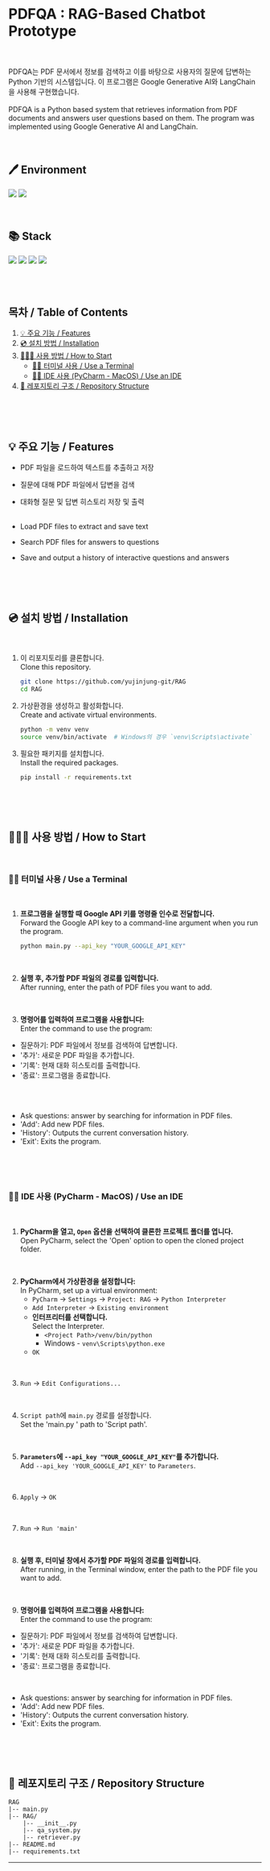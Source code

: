 # PDFQA : RAG-Based Chatbot Prototype
<br/>


<br/>
PDFQA는 PDF 문서에서 정보를 검색하고 이를 바탕으로 사용자의 질문에 답변하는 Python 기반의 시스템입니다. 이 프로그램은 Google Generative AI와 LangChain을 사용해 구현했습니다.
<br/><br/>PDFQA is a Python based system that retrieves information from PDF documents and answers user questions based on them. The program was implemented using Google Generative AI and LangChain.

<br/>
<br/>
<br/>

## 🖊️ Environment
<img src="https://img.shields.io/badge/pycharm-000000?style=for-the-badge&logo=pycharm&logoColor=white"> <img src="https://img.shields.io/badge/github-181717?style=for-the-badge&logo=github&logoColor=white">



<br/>

## 📚 Stack
<img src="https://img.shields.io/badge/Python-3776AB?style=for-the-badge&logo=Python&logoColor=white"> <img src="https://img.shields.io/badge/googlegemini-8E75B2?style=for-the-badge&logo=googlegemini&logoColor=white"> <img src="https://img.shields.io/badge/langchain-1C3C3C?style=for-the-badge&logo=langchain&logoColor=white"> <img src="https://img.shields.io/badge/huggingface-FFD21E?style=for-the-badge&logo=huggingface&logoColor=white">

<br/>
<br/>




## 목차 / Table of Contents
1. [💡 주요 기능 / Features](#-주요-기능--features)
2. [💿 설치 방법 / Installation](#-설치-방법--installation)
3. [👩🏻‍💻 사용 방법 / How to Start](#-사용-방법--how-to-start)
   - [☝🏻 터미널 사용 / Use a Terminal](#-터미널-사용--use-a-terminal)
   - [✌🏻 IDE 사용 (PyCharm - MacOS) / Use an IDE](#-ide-사용-pycharm---macos--use-an-ide)
4. [📂 레포지토리 구조 / Repository Structure](#-레포지토리-구조--repository-structure)


<br/>
<br/>
<br/>


## 💡 주요 기능 / Features

- PDF 파일을 로드하여 텍스트를 추출하고 저장
- 질문에 대해 PDF 파일에서 답변을 검색
- 대화형 질문 및 답변 히스토리 저장 및 출력<br/><br/>

- Load PDF files to extract and save text
- Search PDF files for answers to questions
- Save and output a history of interactive questions and answers

<br/>
<br/>
<br/>


## 💿 설치 방법 / Installation


<br/>

1. 이 리포지토리를 클론합니다. <br/>Clone this repository.

    ```bash
    git clone https://github.com/yujinjung-git/RAG
    cd RAG
    ```


2. 가상환경을 생성하고 활성화합니다. <br/>Create and activate virtual environments.
    ```bash
    python -m venv venv
    source venv/bin/activate  # Windows의 경우 `venv\Scripts\activate`
   ```


3. 필요한 패키지를 설치합니다. <br/>Install the required packages.

    ```bash
    pip install -r requirements.txt
    ```
   
<br/>
<br/>
<br/>

## 👩🏻‍💻 사용 방법    / How to Start

<br/>

### ☝🏻 터미널 사용 / Use a Terminal

<br/>

1. **프로그램을 실행할 때 Google API 키를 명령줄 인수로 전달합니다.** <br/>Forward the Google API key to a command-line argument when you run the program.

    ```bash
    python main.py --api_key "YOUR_GOOGLE_API_KEY"
    ```
<br/>

2. **실행 후, 추가할 PDF 파일의 경로를 입력합니다.** <br/>After running, enter the path of PDF files you want to add.

<br/>

3. **명령어를 입력하여 프로그램을 사용합니다:** <br/>Enter the command to use the program:

- 질문하기: PDF 파일에서 정보를 검색하여 답변합니다.
- '추가': 새로운 PDF 파일을 추가합니다.
- '기록': 현재 대화 히스토리를 출력합니다.
- '종료': 프로그램을 종료합니다.
<br/>
 <br/>

   - Ask questions: answer by searching for information in PDF files.
   - 'Add': Add new PDF files.
   - 'History': Outputs the current conversation history.
   - 'Exit': Exits the program.
   <br/>
   <br/>
   <br/>

### ✌🏻 IDE 사용 (PyCharm - MacOS) / Use an IDE

<br/>

1. **PyCharm을 열고, `Open` 옵션을 선택하여 클론한 프로젝트 폴더를 엽니다.** <br/> Open PyCharm, select the 'Open' option to open the cloned project folder.

<br/>

2. **PyCharm에서 가상환경을 설정합니다:** <br/> In PyCharm, set up a virtual environment:
    - `PyCharm` -> `Settings` -> `Project: RAG` -> `Python Interpreter`
    - `Add Interpreter` -> `Existing environment`
    - **인터프리터를 선택합니다.** <br/>Select the Interpreter. 
      - `<Project Path>/venv/bin/python`
      - Windows - `venv\Scripts\python.exe`
    - `OK`

<br/>

3. `Run` -> `Edit Configurations...`

<br/>

4. `Script path`에 `main.py` 경로를 설정합니다. <br/>Set the 'main.py ' path to 'Script path'.

<br/>

5. **`Parameters`에 `--api_key "YOUR_GOOGLE_API_KEY"`를 추가합니다.** <br/> Add `--api_key 'YOUR_GOOGLE_API_KEY'` to `Parameters`.

<br/>

6. `Apply` -> `OK`

<br/>

7. `Run` -> `Run 'main'`

<br/>

8. **실행 후, 터미널 창에서 추가할 PDF 파일의 경로를 입력합니다.** <br/> After running, in the Terminal window, enter the path to the PDF file you want to add.

<br/>

9. **명령어를 입력하여 프로그램을 사용합니다:** <br/>Enter the command to use the program:
- 질문하기: PDF 파일에서 정보를 검색하여 답변합니다.
- '추가': 새로운 PDF 파일을 추가합니다.
- '기록': 현재 대화 히스토리를 출력합니다.
- '종료': 프로그램을 종료합니다.

<br/>

  - Ask questions: answer by searching for information in PDF files.
  - 'Add': Add new PDF files.
  - 'History': Outputs the current conversation history.
  - 'Exit': Exits the program.
<br/>
<br/>
<br/>


## 📂 레포지토리 구조 / Repository Structure

```plaintext
RAG
|-- main.py
|-- RAG/
    |-- __init__.py
    |-- qa_system.py
    |-- retriever.py
|-- README.md
|-- requirements.txt
```
---


